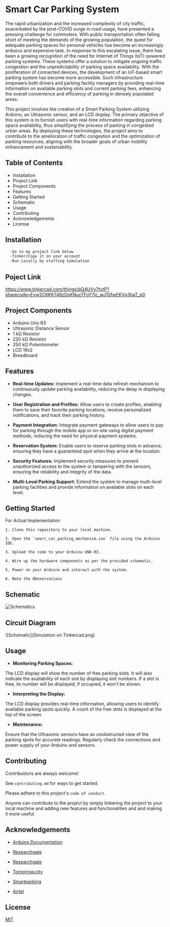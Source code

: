 
# Smart Car Parking System

The rapid urbanization and the increased complexity of city traffic, exacerbated by the post-COVID surge in road usage, have presented a pressing challenge for commuters. With public transportation often falling short of meeting the demands of the growing population, the quest for adequate parking spaces for personal vehicles has become an increasingly arduous and expensive task. In response to this escalating issue, there has been a growing recognition of the need for Internet of Things (IoT)-powered parking systems. These systems offer a solution to mitigate ongoing traffic congestion and the unpredictability of parking space availability. With the proliferation of connected devices, the development of an IoT-based smart parking system has become more accessible. Such infrastructure empowers both drivers and parking facility managers by providing real-time information on available parking slots and current parking fees, enhancing the overall convenience and efficiency of parking in densely populated areas.

This project involves the creation of a Smart Parking System utilizing Arduino, an Ultrasonic sensor, and an LCD display. The primary objective of this system is to furnish users with real-time information regarding parking space availability, thus simplifying the process of parking in congested urban areas. By deploying these technologies, the project aims to contribute to the amelioration of traffic congestion and the optimization of parking resources, aligning with the broader goals of urban mobility enhancement and sustainability.

## Table of Contents

- Installation
- Project Link
- Project Components
- Features
- Getting Started
- Schematic
- Usage
- Contributing
- Acknowledgements
- License
## Installation

```bash
  -Go to my project link below
  -Tinker/Copy it on your account
  -Run Locally by starting Simulation
```
    
## Poject Link

https://www.tinkercad.com/things/bQ4UVy7tytP?sharecode=Evw2C6K6T48zDsKNucTFoY7Ic_wJ1SfwEKVp3haT_p0 
## Project Components
 
 - Arduino Uno R3
 - Ultrasonic Distance Sensor
 - 1 kΩ Resistor
 - 220 kΩ Resistor
 - 250 kΩ Potentiometer
 - LCD 16x2
 - Breadboard




## Features

- **Real-time Updates:** Implement a real-time data refresh mechanism to continuously update parking availability, reducing the delay in displaying changes.

- **User Registration and Profiles:** Allow users to create profiles, enabling them to save their favorite parking locations, receive personalized notifications, and track their parking history.

- **Payment Integration:** Integrate payment gateways to allow users to pay for parking through the mobile app or on-site using digital payment methods, reducing the need for physical payment systems.

- **Reservation System:** Enable users to reserve parking slots in advance, ensuring they have a guaranteed spot when they arrive at the location.

- **Security Features:** Implement security measures to prevent unauthorized access to the system or tampering with the sensors, ensuring the reliability and integrity of the data.

- **Multi-Level Parking Support:** Extend the system to manage multi-level parking facilities and provide information on available slots on each level.
## Getting Started

For Actual Implementation

    1. Clone this repository to your local machine.

    2. Open the `smart_car_parking_mechanism.ino` file using the Arduino IDE.

    3. Upload the code to your Arduino UNO R3.

    4. Wire up the hardware components as per the provided schematic.

    5. Power on your Arduino and interact with the system.

    6. Note the Obeservations
## Schematic

![Schematics](https://github.com/Shreerang01/Smart-Car-Parking-System/assets/113919844/0ed7bf5f-a6db-4d54-9284-48675d62f00a)

## Circuit Diagram

![Schematic](Simulation on Tinkercad.png)
## Usage

- **Monitoring Parking Spaces:**

The LCD display will show the number of free parking slots.
It will also indicate the availability of each slot by displaying slot numbers.
If a slot is free, its number will be displayed; if occupied, it won't be shown.
- **Interpreting the Display:**

The LCD display provides real-time information, allowing users to identify available parking spots quickly.
A count of the free slots is displayed at the top of the screen.
- **Maintenance:**

Ensure that the Ultrasonic sensors have an unobstructed view of the parking spots for accurate readings.
Regularly check the connections and power supply of your Arduino and sensors.



## Contributing

Contributions are always welcome!

See `contributing.md` for ways to get started.

Please adhere to this project's `code of conduct`.

Anyone can contribute to the project by simply tinkering the project to your local machine and adding new features and functionalities and and making it more useful.

## Acknowledgements

 - [Arduino Documentation  ](https://docs.arduino.cc/hardware/uno-rev3 )

 - [Researchgate](https://www.researchgate.net/publication/341870728_Smart_Parking_System_based_on_IOT)

 - [Researchgate ](https://www.researchgate.net/publication/335807455_Smart_Parking_Management_System)

 - [Tomorrow.city](https://tomorrow.city/a/smart-parking )

 - [Smartparking](https://www.smartparking.com/uk)

 - [Airtel](https://www.airtel.in/blog/business/iot-based-smart-parking-system-a-step-towards-building-smart-city/   )
 


 



## License

[MIT](https://choosealicense.com/licenses/mit/)

